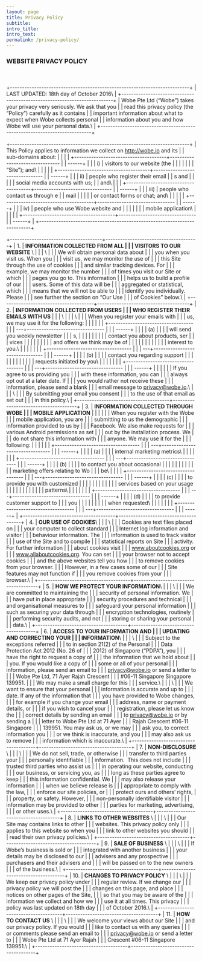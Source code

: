 ```yaml
---
layout: page
title: Privacy Policy
subtitle:
intro_title:
intro_text:
permalink: /privacy-policy/
---
```

### WEBSITE PRIVACY POLICY

####

 

+--------------------------------------------------------------------------+
| LAST UPDATED: 18th day of October 2016\                                  |
+--------------------------------------------------------------------------+
| Wobe Pte Ltd (“Wobe”) takes your privacy very seriously. We ask that you |
| read this privacy policy (the “Policy”) carefully as it contains         |
| important information about what to expect when Wobe collects personal   |
| information about you and how Wobe will use your personal data.\         |
+--------------------------------------------------------------------------+

+--------------------------------------------------------------------------+
| This Policy applies to information we collect on http://wobe.io and its  |
| sub-domains about:                                                       |
|                                                                          |
| +--------------------------------------+-------------------------------- |
| ------+                                                                  |
| | i)                                   | visitors to our website (the    |
|       |                                                                  |
| |                                      | “Site”); and\                   |
|       |                                                                  |
| +--------------------------------------+-------------------------------- |
| ------+                                                                  |
| | ii)                                  | people who register their email |
| s and |                                                                  |
| |                                      | social media accounts with us;  |
| and\  |                                                                  |
| +--------------------------------------+-------------------------------- |
| ------+                                                                  |
| | iii)                                 | people who contact us through e |
| mail  |                                                                  |
| |                                      | or contact forms or chat; and\  |
|       |                                                                  |
| +--------------------------------------+-------------------------------- |
| ------+                                                                  |
| | iv)                                  | people who use Wobe website and |
|       |                                                                  |
| |                                      | mobile application\             |
|       |                                                                  |
| +--------------------------------------+-------------------------------- |
| ------+                                                                  |
+--------------------------------------------------------------------------+

+--------------------------------------+--------------------------------------+
| 1.                                   | **INFORMATION COLLECTED FROM ALL     |
|                                      | VISITORS TO OUR WEBSITE** \          |
|                                      | \                                    |
|                                      |  We will obtain personal data about  |
|                                      | you when you visit us. When you      |
|                                      | visit us, we may monitor the use of  |
|                                      | this Site through the use of cookies |
|                                      | and similar tracking devices. For    |
|                                      | example, we may monitor the number   |
|                                      | of times you visit our Site or which |
|                                      | pages you go to. This information    |
|                                      | helps us to build a profile of our   |
|                                      | users. Some of this data will be     |
|                                      | aggregated or statistical, which     |
|                                      | means that we will not be able to    |
|                                      | identify you individually. Please    |
|                                      | see further the section on “Our Use  |
|                                      | of Cookies” below.\                  |
+--------------------------------------+--------------------------------------+
| 2.                                   | **INFORMATION COLLECTED FROM USERS   |
|                                      | WHO REGISTER THEIR EMAILS WITH US**  |
|                                      | \                                    |
|                                      | \                                    |
|                                      |  When you register your emails with  |
|                                      | us, we may use it for the following: |
|                                      |                                      |
|                                      | +----------------------------------- |
|                                      | ---+-------------------------------- |
|                                      | ------+                              |
|                                      | | (a)                                |
|                                      |    | will send you weekly newsletter |
|                                      | s,    |                              |
|                                      | |                                    |
|                                      |    | contact you about products, ser |
|                                      | vices |                              |
|                                      | |                                    |
|                                      |    | and offers we think may be of   |
|                                      |       |                              |
|                                      | |                                    |
|                                      |    | interest to you.\               |
|                                      |       |                              |
|                                      | +----------------------------------- |
|                                      | ---+-------------------------------- |
|                                      | ------+                              |
|                                      | | (b)                                |
|                                      |    | contact you regarding support   |
|                                      |       |                              |
|                                      | |                                    |
|                                      |    | requests initiated by you\      |
|                                      |       |                              |
|                                      | +----------------------------------- |
|                                      | ---+-------------------------------- |
|                                      | ------+                              |
|                                      |                                      |
|                                      | If you agree to us providing you     |
|                                      | with these information, you can      |
|                                      | always opt out at a later date. If   |
|                                      | you would rather not receive these   |
|                                      | information, please send a blank     |
|                                      | email message to privacy@wobe.io.\   |
|                                      | \                                    |
|                                      | By submitting your email you consent |
|                                      | to the use of that email as set out  |
|                                      | in this policy.\                     |
+--------------------------------------+--------------------------------------+
| 3.                                   | **INFORMATION COLLECTED THROUGH WOBE |
|                                      | MOBILE APPLICATION**                 |
|                                      |                                      |
|                                      | When you register with the Wobe      |
|                                      | mobile application, you are          |
|                                      | submitting to us the demographic     |
|                                      | information provided to us by        |
|                                      | Facebook. We also make requests for  |
|                                      | various Android permissions as set   |
|                                      | out by the installation process. We  |
|                                      | do not share this information with   |
|                                      | anyone. We may use it for the        |
|                                      | following:                           |
|                                      |                                      |
|                                      | +----------------------------------- |
|                                      | ---+-------------------------------- |
|                                      | ------+                              |
|                                      | | (a)                                |
|                                      |    | internal marketing metrics\     |
|                                      |       |                              |
|                                      | +----------------------------------- |
|                                      | ---+-------------------------------- |
|                                      | ------+                              |
|                                      | | (b)                                |
|                                      |    | to contact you about occasional |
|                                      |       |                              |
|                                      | |                                    |
|                                      |    | marketing offers relating to Wo |
|                                      | be\   |                              |
|                                      | +----------------------------------- |
|                                      | ---+-------------------------------- |
|                                      | ------+                              |
|                                      | | (c)                                |
|                                      |    | to provide you with customized  |
|                                      |       |                              |
|                                      | |                                    |
|                                      |    | services based on your usage    |
|                                      |       |                              |
|                                      | |                                    |
|                                      |    | patterns\                       |
|                                      |       |                              |
|                                      | +----------------------------------- |
|                                      | ---+-------------------------------- |
|                                      | ------+                              |
|                                      | | (d)                                |
|                                      |    | to provide customer support to  |
|                                      | you   |                              |
|                                      | |                                    |
|                                      |    | when requested\                 |
|                                      |       |                              |
|                                      | +----------------------------------- |
|                                      | ---+-------------------------------- |
|                                      | ------+                              |
+--------------------------------------+--------------------------------------+
| 4.                                   | **OUR USE OF COOKIES**\              |
|                                      | \                                    |
|                                      | Cookies are text files placed on     |
|                                      | your computer to collect standard    |
|                                      | Internet log information and visitor |
|                                      | behaviour information. The           |
|                                      | information is used to track visitor |
|                                      | use of the Site and to compile       |
|                                      | statistical reports on Site          |
|                                      | activity. For further information    |
|                                      | about cookies visit                  |
|                                      | www.aboutcookies.org or              |
|                                      | www.allaboutcookies.org. You can set |
|                                      | your browser not to accept cookies   |
|                                      | and the above websites tell you how  |
|                                      | to remove cookies from your browser. |
|                                      | However, in a few cases some of our  |
|                                      | Site features may not function if    |
|                                      | you remove cookies from your         |
|                                      | browser.\                            |
+--------------------------------------+--------------------------------------+
| 5.                                   | **HOW WE PROTECT YOUR INFORMATION**\ |
|                                      | \                                    |
|                                      | We are committed to maintaining the  |
|                                      | security of personal information. We |
|                                      | have put in place appropriate        |
|                                      | security procedures and technical    |
|                                      | and organisational measures to       |
|                                      | safeguard your personal information  |
|                                      | such as securing your data through   |
|                                      | encryption technologies, routinely   |
|                                      | performing security audits, and not  |
|                                      | storing or sharing your personal     |
|                                      | data.\                               |
+--------------------------------------+--------------------------------------+
| 6.                                   | **ACCESS TO YOUR INFORMATION AND     |
|                                      | UPDATING AND CORRECTING YOUR         |
|                                      | INFORMATION**\                       |
|                                      | \                                    |
|                                      | Subject to the exceptions referred   |
|                                      | to in section 21(2) of the Personal  |
|                                      | Data Protection Act 2012 (No. 26 of  |
|                                      | 2012) of Singapore (“PDPA”), you     |
|                                      | have the right to request a copy of  |
|                                      | the information that we hold about   |
|                                      | you. If you would like a copy of     |
|                                      | some or all of your personal         |
|                                      | information, please send an email to |
|                                      | privacy@wobe.io or send a letter to  |
|                                      | Wobe Pte Ltd, 71 Ayer Rajah Crescent |
|                                      | \#06-11 Singapore Singapore 139951.  |
|                                      | We may make a small charge for this  |
|                                      | service.\                            |
|                                      | \                                    |
|                                      | We want to ensure that your personal |
|                                      | information is accurate and up to    |
|                                      | date. If any of the information that |
|                                      | you have provided to Wobe changes,   |
|                                      | for example if you change your email |
|                                      | address, name or payment details, or |
|                                      | if you wish to cancel your           |
|                                      | registration, please let us know the |
|                                      | correct details by sending an email  |
|                                      | to privacy@wobe.io or by sending a   |
|                                      | letter to Wobe Pte Ltd at 71 Ayer    |
|                                      | Rajah Crescent \#06-11 Singapore     |
|                                      | 139951. You may ask us, or we may    |
|                                      | ask you, to correct information you  |
|                                      | or we think is inaccurate, and you   |
|                                      | may also ask us to remove            |
|                                      | information which is inaccurate.\    |
+--------------------------------------+--------------------------------------+
| 7.                                   | **NON-DISCLOSURE** \                 |
|                                      | \                                    |
|                                      | We do not sell, trade, or otherwise  |
|                                      | transfer to third parties your       |
|                                      | personally identifiable              |
|                                      | information.  This does not include  |
|                                      | trusted third parties who assist us  |
|                                      | in operating our website, conducting |
|                                      | our business, or servicing you, as   |
|                                      | long as these parties agree to keep  |
|                                      | this information confidential. We    |
|                                      | may also release your information    |
|                                      | when we believe release is           |
|                                      | appropriate to comply with the law,  |
|                                      | enforce our site policies, or        |
|                                      | protect ours and others’ rights,     |
|                                      | property, or safety. However,        |
|                                      | non-personally identifiable visitor  |
|                                      | information may be provided to other |
|                                      | parties for marketing, advertising,  |
|                                      | or other uses.\                      |
+--------------------------------------+--------------------------------------+
| 8.                                   | **LINKS TO OTHER WEBSITES** \        |
|                                      | \                                    |
|                                      | Our Site may contains links to other |
|                                      | websites. This privacy policy only   |
|                                      | applies to this website so when you  |
|                                      | link to other websites you should    |
|                                      | read their own privacy policies.\    |
+--------------------------------------+--------------------------------------+
| 9.                                   | **SALE OF BUSINESS** \               |
|                                      | \                                    |
|                                      | If Wobe’s business is sold or        |
|                                      | integrated with another business     |
|                                      | your details may be disclosed to our |
|                                      | advisers and any prospective         |
|                                      | purchasers and their advisers and    |
|                                      | will be passed on to the new owners  |
|                                      | of the business.\                    |
+--------------------------------------+--------------------------------------+
| 10.                                  | **CHANGES TO PRIVACY POLICY** \      |
|                                      | \                                    |
|                                      | We keep our privacy policy under     |
|                                      | regular review. If we change our     |
|                                      | privacy policy we will post the      |
|                                      | changes on this page, and place      |
|                                      | notices on other pages of the Site,  |
|                                      | so that you may be aware of the      |
|                                      | information we collect and how we    |
|                                      | use it at all times. This privacy    |
|                                      | policy was last updated on 18th day  |
|                                      | of October 2016.\                    |
+--------------------------------------+--------------------------------------+
| 11.                                  | **HOW TO CONTACT US** \              |
|                                      | \                                    |
|                                      | We welcome your views about our Site |
|                                      | and our privacy policy. If you would |
|                                      | like to contact us with any queries  |
|                                      | or comments please send an email to  |
|                                      | privacy@wobe.io or send a letter to  |
|                                      | Wobe Pte Ltd at 71 Ayer Rajah        |
|                                      | Crescent \#06-11 Singapore 139951.\  |
+--------------------------------------+--------------------------------------+
